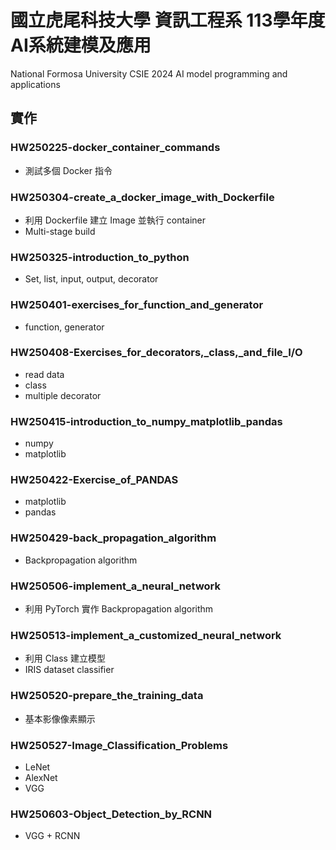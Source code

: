 # 國立虎尾科技大學 資訊工程系 113學年度 AI系統建模及應用
National Formosa University CSIE 2024 AI model programming and applications

## 實作
### HW250225-docker_container_commands
* 測試多個 Docker 指令

### HW250304-create_a_docker_image_with_Dockerfile
* 利用 Dockerfile 建立 Image 並執行 container
* Multi-stage build

### HW250325-introduction_to_python
* Set, list, input, output, decorator

### HW250401-exercises_for_function_and_generator
* function, generator

### HW250408-Exercises_for_decorators,_class,_and_file_I/O
* read data
* class
* multiple decorator

### HW250415-introduction_to_numpy_matplotlib_pandas
* numpy
* matplotlib

### HW250422-Exercise_of_PANDAS
* matplotlib
* pandas

### HW250429-back_propagation_algorithm
* Backpropagation algorithm

### HW250506-implement_a_neural_network
* 利用 PyTorch 實作 Backpropagation algorithm

### HW250513-implement_a_customized_neural_network
* 利用 Class 建立模型
* IRIS dataset classifier

### HW250520-prepare_the_training_data
* 基本影像像素顯示

### HW250527-Image_Classification_Problems
* LeNet
* AlexNet
* VGG

### HW250603-Object_Detection_by_RCNN
* VGG + RCNN
